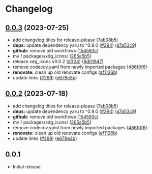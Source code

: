 # Changelog

## [0.0.3](https://github.com/d-loose/ubuntu-flutter-plugins/compare/xdg_icons-v0.0.2...xdg_icons-v0.0.3) (2023-07-25)


* add changelog titles for release-please ([7ab08b5](https://github.com/d-loose/ubuntu-flutter-plugins/commit/7ab08b564ce1c4819f0a5245f9d814baa492e5da))
* **deps:** update dependency yaru to ^0.9.0 ([#294](https://github.com/d-loose/ubuntu-flutter-plugins/issues/294)) ([a7a53c9](https://github.com/d-loose/ubuntu-flutter-plugins/commit/a7a53c9b96879e697c7078edd3e7791947f99e77))
* **github:** remove old workflows ([154593c](https://github.com/d-loose/ubuntu-flutter-plugins/commit/154593c71e41672e830d3dc208231de10fd86b4e))
* mv / packages/xdg_icons/ ([265a5b5](https://github.com/d-loose/ubuntu-flutter-plugins/commit/265a5b51beb22addf6fd78c2585b68778d8f4a30))
* release xdg_icons v0.0.2 ([#304](https://github.com/d-loose/ubuntu-flutter-plugins/issues/304)) ([9d01947](https://github.com/d-loose/ubuntu-flutter-plugins/commit/9d0194712a7ee81f9a1f9f3764c84863b79e5008))
* remove codecov.yaml from newly imported packages ([486f0f6](https://github.com/d-loose/ubuntu-flutter-plugins/commit/486f0f696ab14f9d068a1cbae561152834c3a129))
* **renovate:** clean up old renovate configs ([af1126b](https://github.com/d-loose/ubuntu-flutter-plugins/commit/af1126ba62d60fb411ddb0b29e326f0f51a6b297))
* update links ([#299](https://github.com/d-loose/ubuntu-flutter-plugins/issues/299)) ([e679e3b](https://github.com/d-loose/ubuntu-flutter-plugins/commit/e679e3b3a8a6316a0fc56e9695a6798d26f3929b))

## [0.0.2](https://github.com/canonical/ubuntu-flutter-plugins/compare/xdg_icons-v0.0.1...xdg_icons-v0.0.2) (2023-07-18)


* add changelog titles for release-please ([7ab08b5](https://github.com/canonical/ubuntu-flutter-plugins/commit/7ab08b564ce1c4819f0a5245f9d814baa492e5da))
* **deps:** update dependency yaru to ^0.9.0 ([#294](https://github.com/canonical/ubuntu-flutter-plugins/issues/294)) ([a7a53c9](https://github.com/canonical/ubuntu-flutter-plugins/commit/a7a53c9b96879e697c7078edd3e7791947f99e77))
* **github:** remove old workflows ([154593c](https://github.com/canonical/ubuntu-flutter-plugins/commit/154593c71e41672e830d3dc208231de10fd86b4e))
* mv / packages/xdg_icons/ ([265a5b5](https://github.com/canonical/ubuntu-flutter-plugins/commit/265a5b51beb22addf6fd78c2585b68778d8f4a30))
* remove codecov.yaml from newly imported packages ([486f0f6](https://github.com/canonical/ubuntu-flutter-plugins/commit/486f0f696ab14f9d068a1cbae561152834c3a129))
* **renovate:** clean up old renovate configs ([af1126b](https://github.com/canonical/ubuntu-flutter-plugins/commit/af1126ba62d60fb411ddb0b29e326f0f51a6b297))
* update links ([#299](https://github.com/canonical/ubuntu-flutter-plugins/issues/299)) ([e679e3b](https://github.com/canonical/ubuntu-flutter-plugins/commit/e679e3b3a8a6316a0fc56e9695a6798d26f3929b))

## 0.0.1

- Initial release.
